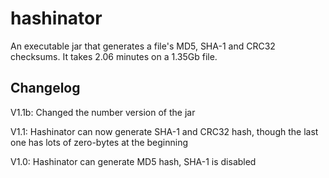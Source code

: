 # hashinator
An executable jar that generates a file's MD5, SHA-1 and CRC32 checksums. It takes 2.06 minutes on a 1.35Gb file.

## Changelog
V1.1b: Changed the number version of the jar

V1.1: Hashinator can now generate SHA-1 and CRC32 hash, though the last one has lots of zero-bytes at the beginning

V1.0: Hashinator can generate MD5 hash, SHA-1 is disabled
